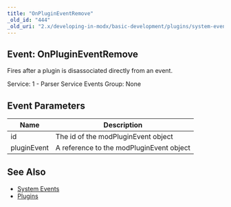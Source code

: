 ```yaml
---
title: "OnPluginEventRemove"
_old_id: "444"
_old_uri: "2.x/developing-in-modx/basic-development/plugins/system-events/onplugineventremove"
---
```


## Event: OnPluginEventRemove

Fires after a plugin is disassociated directly from an event.

Service: 1 - Parser Service Events
Group: None

## Event Parameters

| Name        | Description                              |
| ----------- | ---------------------------------------- |
| id          | The id of the modPluginEvent object      |
| pluginEvent | A reference to the modPluginEvent object |

## See Also

- [System Events](extending-modx/plugins/system-events "System Events")
- [Plugins](extending-modx/plugins "Plugins")

